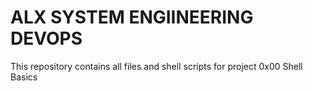 # ALX SYSTEM ENGIINEERING DEVOPS

This repository contains all files and shell scripts for project 0x00 Shell Basics